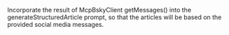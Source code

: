 Incorporate the result of McpBskyClient getMessages() into the generateStructuredArticle prompt, so that the articles will be based on the provided social media messages.
